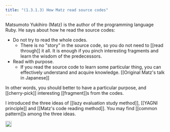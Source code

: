 ```yaml
---
title: "(1.3.1.3) How Matz read source codes"
---
```


Matsumoto Yukihiro (Matz) is the author of the programming language Ruby. He says about how he read the source codes:

- Do not try to read the whole codes.
    - There is no "story" in the source code, so you do not need to [[read through]] it all. It is enough if you pinch interesting fragments and learn the wisdom of the predecessors.
- Read with purpose.
    - If you read the source code to learn some particular thing, you can effectively understand and acquire knowledge.
[[Original Matz's talk in Japanese]]

In other words, you should better to have a particular purpose, and [[cherry-pick]] interesting [[fragment]]s from the codes.

I introduced the three ideas of [[lazy evaluation study method]], [[YAGNI principle]] and [[Matz's code reading method]]. You may find [[common pattern]]s among the three ideas.

<img src='https://scrapbox.io/api/pages/nishio-en/en/icon' alt='en.icon' height="19.5"/>